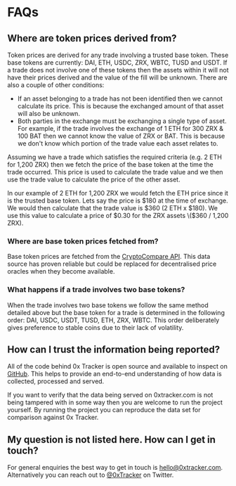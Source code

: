 # FAQs

## Where are token prices derived from?

Token prices are derived for any trade involving a trusted base token. These base tokens are currently: DAI, ETH, USDC, ZRX, WBTC, TUSD and USDT. If a trade does not involve one of these tokens then the assets within it will not have their prices derived and the value of the fill will be unknown. There are also a couple of other conditions:

* If an asset belonging to a trade has not been identified then we cannot calculate its price. This is because the exchanged amount of that asset will also be unknown.
* Both parties in the exchange must be exchanging a single type of asset. For example, if the trade involves the exchange of 1 ETH for 300 ZRX & 100 BAT then we cannot know the value of ZRX or BAT. This is because we don't know which portion of the trade value each asset relates to.

Assuming we have a trade which satisfies the required criteria \(e.g. 2 ETH for 1,200 ZRX\) then we fetch the price of the base token at the time the trade occurred. This price is used to calculate the trade value and we then use the trade value to calculate the price of the other asset.

In our example of 2 ETH for 1,200 ZRX we would fetch the ETH price since it is the trusted base token. Lets say the price is $180 at the time of exchange. We would then calculate that the trade value is $360 \(2 ETH x $180\). We use this value to calculate a price of $0.30 for the ZRX assets \($360 / 1,200 ZRX\).

### Where are base token prices fetched from?

Base token prices are fetched from the [CryptoCompare API](https://min-api.cryptocompare.com/). This data source has proven reliable but could be replaced for decentralised price oracles when they become available.

### What happens if a trade involves two base tokens?

When the trade involves two base tokens we follow the same method detailed above but the base token for a trade is determined in the following order: DAI, USDC, USDT, TUSD, ETH, ZRX, WBTC. This order deliberately gives preference to stable coins due to their lack of volatility.

## How can I trust the information being reported?

All of the code behind 0x Tracker is open source and available to inspect on [GitHub](https://github.com/0xTracker). This helps to provide an end-to-end understanding of how data is collected, processed and served.

If you want to verify that the data being served on 0xtracker.com is not being tampered with in some way then you are welcome to run the project yourself. By running the project you can reproduce the data set for comparison against 0x Tracker.

## My question is not listed here. How can I get in touch?

For general enquiries the best way to get in touch is [hello@0xtracker.com](mailto:hello@0xtracker.com). Alternatively you can reach out to [@0xTracker](https://twitter.com/0xtracker) on Twitter.

